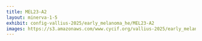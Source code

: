 ```yaml
---
title: MEL23-A2
layout: minerva-1-5
exhibit: config-vallius-2025/early_melanoma_he/MEL23-A2
images: https://s3.amazonaws.com/www.cycif.org/vallius-2025/early_melanoma_he/MEL23-A2
---
```

